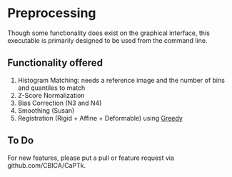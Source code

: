 # Preprocessing

Though some functionality does exist on the graphical interface, this executable is primarily designed to be used from the command line. 

## Functionality offered

1. Histogram Matching: needs a reference image and the number of bins and quantiles to match
2. Z-Score Normalization
3. Bias Correction (N3 and N4)
4. Smoothing (Susan)
5. Registration (Rigid + Affine + Deformable) using [Greedy](https://sites.google.com/view/greedyreg/about)

## To Do

For new features, please put a pull or feature request via github.com/CBICA/CaPTk.

